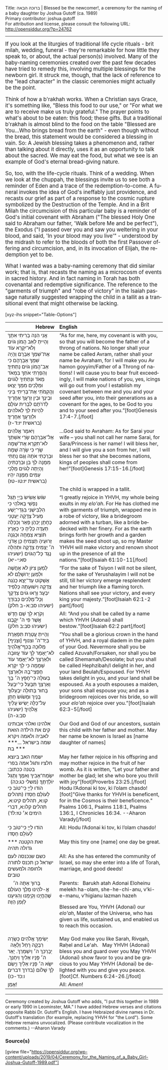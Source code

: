 <html>
<head></head>
<body>
Title: ברוכה הבאה | Blessed be the newcomer!, a ceremony for the naming of a baby daughter by Joshua Gutoff (ca. 1989)<br />
Primary contributor: joshua.gutoff<br />
For attribution and license, please consult the following URL: <a href="http://opensiddur.org/?p=24762">http://opensiddur.org/?p=24762</a>
<p />
<hr />

<div class="english" lang="en" style="font-size: 1.2em;">
If you look at the liturgies of traditional life cycle rituals - brit milah, wedding, funeral - they're remarkable for how little they speak to, or about, the actual person(s) involved. Many of the baby-naming ceremonies created over the past few decades have tried to remedy this, involving multiple blessings for the newborn girl. It struck me, though, that the lack of reference to the "lead character" in the classic ceremonies might actually be the point.

Think of how a b'rakhah works. When a Christian says Grace, it's something like, "Bless this food to our use," or "For what we are to receive make us truly grateful." The prayer points to what's about to be eaten: this food; these gifts. But a traditional b'rakhah is almost blind to the food on the table "Blessed are You...Who brings bread from the earth" - even though without the bread, this statement would be considered a blessing in vain. So: A Jewish blessing takes a phenomenon and, rather than talking about it directly, uses it as an opportunity to talk about the sacred. We may eat the food, but what we see is an example of God's eternal bread-giving nature.

So, too, with the life-cycle rituals. Think of a wedding. When we look at the chuppah, the blessings invite us to see both a reminder of Eden and a trace of the redemption-to-come. A funeral invokes the idea of God's ineffably just providence, and recasts our grief as part of a response to the cosmic rupture symbolized by the Destruction of the Temple. And in a Brit Milah the circumcision of this particular baby is a reminder of God's initial covenant with Abraham ("The blessed Holy One said to Abraham our father, 'Walk before Me and be perfect"), the Exodus ("I passed over you and saw you weltering in your blood, and said, 'In your blood may you live'" - understood by the midrash to refer to the bloods of both the first Passover offering and circumcision, and, in its invocation of Elijah, the redemption yet to be.

What I wanted was a baby-naming ceremony that did similar work; that is, that recasts the naming as a microcosm of events in sacred history. And in fact naming in Torah has both covenantal and redemptive significance. The reference to the "garments of triumph" and "robe of victory" in the Isaiah passage naturally suggested wrapping the child in a tallit as a transitional event that might otherwise be lacking.
</div>

[xyz-ihs snippet="Table-Options"]<table style="margin-left: auto; margin-right: auto;" class="draggable">
<thead><tr><th id="x" style="text-align: right;">Hebrew</th><th style="text-align: left;">English</th></tr></thead>
<tbody>
<tr><td style="vertical-align:top;">
<div class="liturgy" lang="he">
אֲנִי הִנֵּה בְרִיתִי אִתָּךְ וְהָיִיתָ לְאַב הֲמוֹן גּוֹיִם׃ וְלֹא־יִקָּרֵא עוֹד אֶת־שִׁמְךָ אַבְרָם וְהָיָה שִׁמְךָ אַבְרָהָם כִּי אַב־הֲמוֹן גּוֹיִם נְתַתִּיךָ׃ וְהִפְרֵתִי אֹתְךָ בִּמְאֹד מְאֹד וּנְתַתִּיךָ לְגוֹיִם וּמְלָכִים מִמְּךָ יֵצֵאוּ׃ וַהֲקִמֹתִי אֶת־בְּרִיתִי בֵּינִי וּבֵינֶךָ וּבֵין זַרְעֲךָ אַחֲרֶיךָ לְדֹרֹתָם לִבְרִית עוֹלָם לִהְיוֹת לְךָ לֵאלֹהִים וּלְזַרְעֲךָ אַחֲרֶיךָ׃ <span class="citation">(בראשית יז:ד-ז)</span>
</span></div></td>
 
<td style="vertical-align:top;">
<div class="english" lang="en">
“As for me, here, my covenant is with you, so that you will become the father of a throng of nations. No longer shall your name be called Avram, rather shall your name be Avraham, for I will make you Av hamon goyyim/Father of a Throng of nations! I will cause you to bear fruit exceedingly, I will make nations of you, yes, icings will go out from you! I establish my covenant between me and you and your seed after you, into their generations as a covenant for the ages, to be God to you and to your seed after you.”[foot]Genesis 17:4-7.[/foot]
</div></td></tr>


<tr><td style="vertical-align:top;">
<div class="liturgy" lang="he">
וַיֹּאמֶר אֱלֹהִים אֶל־אַבְרָהָם שָׂרַי אִשְׁתְּךָ לֹא־תִקְרָא אֶת־שְׁמָהּ שָׂרָי כִּי שָׂרָה שְׁמָהּ׃ וּבֵרַכְתִּי אֹתָהּ וְגַם נָתַתִּי מִמֶּנָּה לְךָ בֵּן וּבֵרַכְתִּיהָ וְהָיְתָה לְגוֹיִם מַלְכֵי עַמִּים מִמֶּנָּה יִהְיוּ׃ <span class="citation">(בראשית יז:טו-טז)</span>
</span></div></td>
 
<td style="vertical-align:top;">
<div class="english" lang="en">
…God said to Avraham: As for Sarai your wife – you shall not call her name Sarai, for Sara/Princess is her name! I will bless her, and I will give you a son from her, I will bless her so that she becomes nations, kings of peoples shall come from her!”[foot]Genesis 17:15-16.[/foot]
</div></td></tr>


<tr><td style="vertical-align:top;">
<div class="liturgy" lang="he">

</span></div></td>
 
<td style="vertical-align:top;">
<div class="english" lang="en">
<span class="instruction">The child is wrapped in a tallit.</span>
</div></td></tr>


<tr><td style="vertical-align:top;">
<div class="liturgy" lang="he">
שׂוֹשׂ אָשִׂישׂ בַּיְיָ תָּגֵל נַפְשִׁי בֵּאלֹהַי כִּי הִלְבִּישַׁנִי בִּגְדֵי־יֶשַׁע מְעִיל צְדָקָה יְעָטָנִי כֶּחָתָן יְכַהֵן פְּאֵר וְכַכַּלָּה תַּעְדֶּה כֵלֶיהָ׃ כִּי כָאָרֶץ תּוֹצִיא צִמְחָהּ וּכְגַנָּה זֵרוּעֶיהָ תַצְמִיחַ כֵּן אֲדֹנָי ה׳ יַצְמִיחַ צְדָקָה וּתְהִלָּה נֶגֶד כָּל־הַגּוֹיִם׃ <span class="citation">(ישעיהו סא:י-יא)</span>
</span></div></td>
 
<td style="vertical-align:top;">
<div class="english" lang="en">
“I greatly rejoice in YHVH, my whole being exults in my <em>elo'ah</em>. For He has clothed me with garments of triumph, wrapped me in a robe of victory, like a bridegroom adorned with a turban, like a bride bedecked with her finery. For as the earth brings forth her growth and a garden makes the seed shoot up, so my Master YHVH will make victory and renown shoot up in the presence of all the nations.”[foot]Isaiah 61:10-11[/foot]
</div></td></tr>


<tr><td style="vertical-align:top;">
<div class="liturgy" lang="he">
לְמַעַן צִיּוֹן לֹא אֶחֱשֶׁה וּלְמַעַן יְרוּשָׁלִַם לֹא אֶשְׁקוֹט עַד־יֵצֵא כַנֹּגַהּ צִדְקָהּ וִישׁוּעָתָהּ כְּלַפִּיד יִבְעָר׃ וְרָאוּ גוֹיִם צִדְקֵךְ וְכָל־מְלָכִים כְּבוֹדֵךְ <span class="citation">(ישעיהו סב:א-ב חלק)</span>
</span></div></td>
 
<td style="vertical-align:top;">
<div class="english" lang="en">
“For the sake of Tsiyon I will not be silent, for the sake of Yerushalayim I will not be still, till her victory emerge resplendent and her triumph like a flaming torch. Nations shall see your victory, and every king your majesty.”[foot]Isaiah 62:1-2 part[/foot]
</div></td></tr>


<tr><td style="vertical-align:top;">
<div class="liturgy" lang="he">
וְקֹרָא לָךְ שֵׁם חָדָשׁ אֲשֶׁר פִּי ה׳ יִקֳּבֶנּוּ׃ <span class="citation">(ישעיהו סב:ב חלק)</span>
</span></div></td>
 
<td style="vertical-align:top;">
<div class="english" lang="en">
<span class="instruction">All:</span> “And you shall be called by a name which YHVH (Adonai) shall bestow.”[foot]Isaiah 62:2 part[/foot]
</div></td></tr>


<tr><td style="vertical-align:top;">
<div class="liturgy" lang="he">
וְהָיִיתְ עֲטֶרֶת תִּפְאֶרֶת בְּיַד־ה׳ וצנוף [וּצְנִיף] מְלוּכָה בְּכַף־אֱלֹהָיִךְ׃ לֹא־יֵאָמֵר לָךְ עוֹד עֲזוּבָה וּלְאַרְצֵךְ לֹא־יֵאָמֵר עוֹד שְׁמָמָה כִּי לָךְ יִקָּרֵא חֶפְצִי־בָהּ וּלְאַרְצֵךְ בְּעוּלָה כִּי־חָפֵץ ה׳ בָּךְ וְאַרְצֵךְ תִּבָּעֵל׃ כִּי־יִבְעַל בָּחוּר בְּתוּלָה יִבְעָלוּךְ בָּנָיִךְ וּמְשׂוֹשׂ חָתָן עַל־כַּלָּה יָשִׂישׂ עָלַיִךְ אֱלֹהָיִךְ׃ <span class="citation">(ישעיהו סב:ג-ה)</span>
</span></div></td>
 
<td style="vertical-align:top;">
<div class="english" lang="en">
“You shall be a glorious crown in the hand of YHVH, and a royal diadem in the palm of your God. Nevermore shall you be called Azuvah/Forsaken, nor shall you be called Shemamah/Desolate; but you shall be called Hephzibah/I delight in her, and your land Beulah/Espoused. For YHVH takes delight in you, and your land shall be espoused. As a youth espouses a maiden, your sons shall espouse you; and as a bridegroom rejoices over his bride, so will your <em>elo'ah</em> rejoice over you.”[foot]Isaiah 62:3-5[/foot]
</div></td></tr>


<tr><td style="vertical-align:top;">
<div class="liturgy" lang="he">
אלהינו ואלהי אבותינו
קים את הילדה הזאת לאביה ולאמה
ויקרא שמה בישראל
...*** בת ***
</span></div></td>
 
<td style="vertical-align:top;">
<div class="english" lang="en">
Our God and God of our ancestors, 
sustain this child with her father and mother. 
May her name be known is Israel as
[name daughter of names]
</div></td></tr>


<tr><td style="vertical-align:top;">
<div class="liturgy" lang="he">
ישמח האב ביוצא חלציו 
ותגל אמה בפרי בטנה
ככתוב: יִשְׂמַח־אָבִיךָ 
וְאִמֶּךָ וְתָגֵל יוֹלַדְתֶּךָ׃ <span class="citation">(משלי כג:כה)</span>
&nbsp;
הוֹדוּ לַיְיָ כִּי־טוֹב כִּי לְעוֹלָם חַסְדּוֹ׃ <span class="citation">(תהלים קו:א, תהלים קיט:א, תהלים קלו:א, דברי הימים א׳ טז:לד)</span>
</span></div></td>
 
<td style="vertical-align:top;">
<div class="english" lang="en">
May her father rejoice in his offspring 
and may mother rejoice in the fruit of her womb. 
As it is written, “Let your father and mother be glad; 
let she who bore you thrill with joy”[foot]Proverbs 23:25.[/foot]
&nbsp;
Hodu l’Adonai ki tov, ki l’olam chasdo![foot]"Give thanks for YHVH is beneficent, for in the Cosmos is their beneficence." Psalms 106:1, Psalms 118:1, Psalms 136:1, I Chronicles 16:34. --Aharon Varady[/foot]
</div></td></tr>


<tr><td style="vertical-align:top;">
<div class="liturgy" lang="he">
הוֹדוּ לַיְיָ כִּי־טוֹב כִּי לְעוֹלָם חַסְדּוֹ׃
</span></div></td>
 
<td style="vertical-align:top;">
<div class="english" lang="en">
<span class="instruction">All:</span> Hodu l’Adonai ki tov, ki l’olam chasdo!
</div></td></tr>


<tr><td style="vertical-align:top;">
<div class="liturgy" lang="he">
זאת הקטנה *** גדולה תהיה
</span></div></td>
 
<td style="vertical-align:top;">
<div class="english" lang="en">
May this tiny one [name] one day be great.
</div></td></tr>


<tr><td style="vertical-align:top;">
<div class="liturgy" lang="he">
כשם שנכנסה לעם ישראל
כן תכנס לתורה ולחופה ולמעשים טובים
</span></div></td>
 
<td style="vertical-align:top;">
<div class="english" lang="en">
<span class="instruction">All:</span> As she has entered the community of Israel, 
so may she enter into a life of Torah, marriage, and good deeds!
</div></td></tr>


<tr><td style="vertical-align:top;">
<div class="liturgy" lang="he">
&nbsp;
&nbsp;
בָּרוּךְ אַתָּה
ה׳ אֱ-לֹהֵינוּ
מֶלֶךְ הָעוֹלָם
שֶׁהֶחֱיָנוּ 
וְקִיְמָנוּ
וְהִגִּיעָנוּ לַזְּמַן הַזֶּה׃
</span></div></td>
 
<td style="vertical-align:top;">
<div class="english" lang="en">
<span class="instruction">Parents:</span>
&nbsp;
Barukh atah 
Adonai Eloheinu 
melekh ha-olam, 
she-he-chi-anu, 
v’ki-e-manu, 
v’higianu lazman hazeh

Blessed are You, 
YHVH (Adonai) our <em>elo'ah</em>, 
Master of the Universe, 
who has given us life, 
sustained us, 
and enabled us to reach this occasion.
</div></td></tr>


<tr><td style="vertical-align:top;">
<div class="liturgy" lang="he">
יְשִׂימֵךְ אֱלֹהִים כְּשָׂרָה רִבְקָה רָחֵל וְלֵאָה
 &nbsp;
יְבָרְכֵךְ ה׳ וְיִשְׁמְרֵךְ.
יָאֵר ה׳ פָּנָיו אֵלַיִךְ וְיִחָנֵּךְ.
יִשָּׂא ה׳ פָּנָיו אֵלַיִךְ וְיָשֵׂם לָךְ שָׁלוֹם׃ <span class="citation">(בדרך דברים ו:כד-כו)</span>
</span></div></td>
 
<td style="vertical-align:top;">
<div class="english" lang="en">
May God make you like Sarah, Rivqah, Raḥel and Le'ah.
&nbsp;
May YHVH (Adonai) bless you and guard over you
May YHVH (Adonai) show favor to you and be gracious to you
May YHVH (Adonai) be delighted with you and give you peace.[foot]Cf. Numbers 6:24-26.[/foot]
</div></td></tr>


<tr><td style="vertical-align:top;">
<div class="liturgy" lang="he">
אָמֵן!
</span></div></td>
 
<td style="vertical-align:top;">
<div class="english" lang="en">
<span class="instruction">All:</span> <em>Amen</em>!
</div></td></tr>
</tbody></table>

<hr />

Ceremony created by Joshua Gutoff who adds, "I put this together in 1989 or early 1990 in Leominster, MA." I have added Hebrew verses and citations opposite Rabbi Dr. Gutoff's English. I have Hebraized divine names in Dr. Gutoff's translation (for example, replacing YHVH for "the Lord"). Some Hebrew remains unvocalized. (Please contribute vocalization in the comments.) --Aharon Varady

<h3>Source(s)</h3>

[gview file="https://opensiddur.org/wp-content/uploads/2019/04/Ceremony_for_the_Naming_of_a_Baby_Girl-Joshua-Gutoff-1989.pdf"]
</body>
</html>